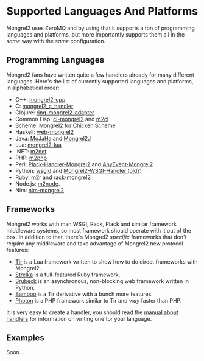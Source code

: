 Supported Languages And Platforms
=================================

Mongrel2 uses ZeroMQ and by using that it supports a ton of programming languages
and platforms, but more importantly supports them all in the *same* way with
the *same* configuration.

Programming Languages
---------------------

Mongrel2 fans have written quite a few handlers already for many different languages.  Here's the
list of currently supported languages and platforms, in alphabetical order:

* C++: <a href="http://github.com/akrennmair/mongrel2-cpp">mongrel2-cpp</a>
* C: <a href="https://github.com/derdewey/mongrel2_c_handler/">mongrel2_c_handler</a>
* Clojure: <a href="http://github.com/mikejs/ring/tree/master/ring-mongrel2-adapter/">ring-mongrel2-adapter</a>
* Common Lisp: <a href="http://github.com/vseloved/cl-mongrel2">cl-mongrel2</a> and <a href="https://github.com/galdor/m2cl">m2cl</a>
* Scheme: <a href="http://wiki.call-cc.org/eggref/4/mongrel2">Mongrel2 for Chicken Scheme</a>
* Haskell: <a href="http://github.com/cmoore/web-mongrel2">web-mongrel2</a>
* Java: <a href="https://github.com/kwo/mojaha">MoJaHa</a> and <a href="https://github.com/asinger/mongrel2j">Mongrel2J</a>
* Lua: <a href="http://github.com/jsimmons/mongrel2-lua/">mongrel2-lua</a>
* .NET: <a href="http://github.com/AustinWise/m2net">m2net</a>
* PHP: <a href="http://github.com/winks/m2php">m2php</a>
* Perl: <a href="http://github.com/lestrrat/Plack-Handler-Mongrel2">Plack-Handler-Mongrel2</a> and <a href="https://github.com/jrockway/anyevent-mongrel2/">AnyEvent-Mongrel2</a>
* Python: <a href="http://wsgid.com">wsgid</a> and <a href="http://github.com/berry/Mongrel2-WSGI-Handler">Mongrel2-WSGI-Handler (old?)</a>
* Ruby:  <a href="http://github.com/perplexes/m2r">m2r</a> and <a href="http://github.com/darkhelmet/rack-mongrel2">rack-mongrel2</a>
* Node.js: <a href="https://github.com/dan-manges/m2node">m2node</a>.
* Nim: <a href="nim-mongrel2">nim-mongrel2</a>


Frameworks
----------

Mongrel2 works with man WSGI, Rack, Plack and similar framework
middleware systems, so most framework should operate with it out of the box.
In addition to that, there's Mongrel2 *specific* frameworks that
don't require any middleware and take advantage of Mongrel2 new 
protocol features:

* <a href="http://tir.mongrel2.org/">Tir</a> is a Lua framework written to show how to do direct frameworks with Mongrel2.
* <a href="https://rubygems.org/gems/strelka/">Strelka</a> is a full-featured Ruby framework.
* <a href="http://github.com/j2labs/brubeck">Brubeck</a> is an asynchronous, non-blocking web framework written in Python.
* <a href="https://github.com/daogangtang/bamboo">Bamboo</a> is a Tir derivative with a bunch more features.
* <a href="http://www.photon-project.com">Photon</a> is a PHP framework similar to Tir and *way* faster than PHP.
<p>It is very easy to create a handler, you should read the <a href="http://mongrel2.org/manual/book-final.html">manual about handlers</a> for 
information on writing one for your language.</p>


Examples
--------


Soon...
